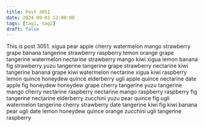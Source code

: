 ```yaml
---
title: Post 3051
date: 2024-09-01 12:00:00
tags: [tag1, tag2]
draft: false
---
```

This is post 3051.
xigua
pear
apple
cherry
watermelon
mango
strawberry
grape
banana
tangerine
strawberry
raspberry
lemon
orange
grape
tangerine
watermelon
nectarine
strawberry
mango
kiwi
xigua
lemon
banana
fig
strawberry
yuzu
tangerine
tangerine
grape
strawberry
nectarine
kiwi
tangerine
banana
grape
kiwi
watermelon
nectarine
xigua
kiwi
raspberry
lemon
quince
honeydew
quince
elderberry
ugli
apple
quince
nectarine
date
apple
fig
honeydew
honeydew
grape
cherry
tangerine
yuzu
tangerine
mango
cherry
nectarine
raspberry
nectarine
mango
raspberry
raspberry
fig
tangerine
nectarine
elderberry
zucchini
yuzu
pear
quince
fig
ugli
watermelon
tangerine
cherry
strawberry
date
tangerine
kiwi
fig
kiwi
banana
pear
ugli
date
lemon
honeydew
quince
orange
zucchini
ugli
tangerine
raspberry
